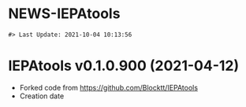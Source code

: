NEWS-IEPAtools
================

<!-- NEWS.md is generated from NEWS.Rmd. Please edit that file -->

    #> Last Update: 2021-10-04 10:13:56

# IEPAtools v0.1.0.900 (2021-04-12)

-   Forked code from <https://github.com/Blocktt/IEPAtools>
-   Creation date
